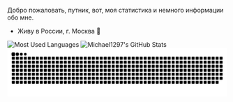 Добро пожаловать, путник, вот, моя статистика и немного информации обо мне.

- Живу в России, г. Москва 🌴


<!---
<p align="left"> <a href="https://github.com/ryo-ma/github-profile-trophy"><img src="https://github-profile-trophy.vercel.app/?username=michael1297" alt="michael1297" /></a> </p>
-->

<picture>
  <source media="(prefers-color-scheme: light)" align="left" srcset="https://github-readme-stats.vercel.app/api/top-langs?username=michael1297&show_icons=true&locale=en&layout=compact"/>
  <source media="(prefers-color-scheme: dark)" align="left" srcset="https://github-readme-stats.vercel.app/api/top-langs?username=michael1297&show_icons=true&locale=en&layout=compact&theme=onedark"/>  
  <img alt="Most Used Languages" src="https://user-images.githubusercontent.com/25423296/163456779-a8556205-d0a5-45e2-ac17-42d089e3c3f8.png">
</picture>

<picture>
  <source media="(prefers-color-scheme: light)" align="center" srcset="https://github-readme-stats.vercel.app/api?username=michael1297&show_icons=true&locale=en"/>
  <source media="(prefers-color-scheme: dark)" align="center" srcset="https://github-readme-stats.vercel.app/api?username=michael1297&show_icons=true&locale=en&theme=onedark"/>
  <img alt="Michael1297's GitHub Stats" src="https://github-readme-stats.vercel.app/api?username=michael1297&show_icons=true&locale=en">
</picture>

<picture>
  <source media="(prefers-color-scheme: dark)" srcset="https://raw.githubusercontent.com/michael1297/michael1297/output/github-contribution-grid-snake-dark.svg">
  <source media="(prefers-color-scheme: light)" srcset="https://raw.githubusercontent.com/michael1297/michael1297/output/github-contribution-grid-snake.svg">
  <img alt="github contribution grid snake animation" src="https://raw.githubusercontent.com/michael1297/michael1297/output/github-contribution-grid-snake.svg">
</picture>

<!--
**Michael1297/Michael1297** is a ✨ _special_ ✨ repository because its `README.md` (this file) appears on your GitHub profile.

Here are some ideas to get you started:

- 🔭 I’m currently working on ...
- 🌱 I’m currently learning ...
- 👯 I’m looking to collaborate on ...
- 🤔 I’m looking for help with ...
- 💬 Ask me about ...
- 📫 How to reach me: ...
- 😄 Pronouns: ...
- ⚡ Fun fact: ...
-->
